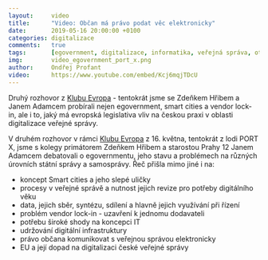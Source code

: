 ```yaml
---
layout:     video
title:      "Video: Občan má právo podat věc elektronicky"
date:       2019-05-16 20:00:00 +0100
categories: digitalizace
comments:   true
tags:       [egovernment, digitalizace, informatika, veřejná správa, otevřený software, open data]
img:        video_egovernment_port_x.png
author:     Ondřej Profant
video:      https://www.youtube.com/embed/Kcj6mqjTDcU
---
```


Druhý rozhovor z [Klubu Evropa](https://www.facebook.com/events/290126941922266/) - tentokrát jsme se Zdeňkem Hřibem a Janem Adamcem probírali nejen egovernment, smart cities a vendor lock-in, ale i to, jaký má evropská legislativa vliv na českou praxi v oblasti digitalizace veřejné správy.

<!--more-->

V druhém rozhovor v rámci [Klubu Evropa](https://www.facebook.com/events/290126941922266/) z 16. května, tentokrát z lodi PORT X, jsme s kolegy primátorem Zdeňkem Hřibem a starostou Prahy 12 Janem Adamcem debatovali o egovernmentu, jeho stavu a problémech na různých úrovních státní správy a samosprávy. Řeč přišla mimo jiné i na:

* koncept Smart cities a jeho slepé uličky
* procesy v veřejné správě a nutnost jejich revize pro potřeby digitálního věku
* data, jejich sběr, syntézu, sdílení a hlavně jejich využívání při řízení
* problém vendor lock-in - uzavření k jednomu dodavateli
* potřebu široké shody na koncepci IT
* udržování digitální infrastruktury
* právo občana komunikovat s veřejnou správou elektronicky
* EU a její dopad na digitalizaci české veřejné správy

<!---
- O smart cities
	• ZH:V Praze spoustu slepých uliček;Hlavně o otevřených datech a jejich využívání
	• OP: SC jsou o symbióze - o předávání dat, umění se přizpůsobitm z dat vyčíst závěry a řídit se jimi
	• JA: spojení lidí s vládou
	• ZH: Praha na tom v rámci Čr není špatně; celosvětově tu rezervy jsou. Selháváme v rovině OD, je problém posbírat data z městských firem
	• ZH: bude signál v metru, bude portál, kde si lidé vyřídí záležitosti s městem
	• ZH: je to o systematické práci s daty
	• ZH: největší problém - vendor lock městských informačních systémů - systémy nemůžeme sami rozvíjet, jsme odkázani na milost našim dodavatelům
	• ZH: Barcelona 80 % budgetu do OS řešení, chceme i v Praze a chceme sdílet s ostatními městy
	• ZH: kostlivci ve skříních - zakázka na něco, co vůbec nikdo nechtěl - zastavili jsme; nákup nepotřebných drahých hraček
	• OP: je to širší pojem, zapomíná se na infrastrukturu; když není v pořádku, není aktualizovaná, tak později je to výrazně dražší, už to třeba nikdo nechce udržovat. Dodavatel apk dělá aktualizace draze 9:30
	• OP: zaostáváme za západem, protože se nedokážeme dohodnou na koncepci a držet ji
	• OP: je třeba lépe diskutovat a snažit se navzájem pochopit
	• OP: dobrý příklad. Digitální česko je dobré, dá se na ní stavět, nejsou k ní zásadní výhrady
	• JA: Platby kartou na úřadě, je potřeba licence - je potřeba kupovat od jedné firmy, která má vendor lock-in:
• Ambice praha za 10 let:
	• ZH: budou se sem jezdit koukat lidé ze zahraničí, jak se to má správně dělat
	• OP: problém není v legislativě, ale ve výkladu ministerstev; EU zákony jsou rigidně překlápěny a ještě rigidněji vykládány; globálně nastavení myšlení, že to nejde, hlavně nic nového
	• OP:Fail fast -poučovat se z chyb a jít rychle - 14:00
	• JA:
	• OP: vize - abychom byli data driven., abychom se řidili tvrdými daty - děláme to stejně jako 50. letech! 16:00 - používat lokální realtimový data
	• OP: OD přinášejí data i pro podnikatele - v Londýně se podle nich rozhodují, kde otevřou obchod
• Stav egovernment dnes
	• JA: usnesení už máme elektronicky, ale nepodepisujeme je el.
	• ZH: celá řada věcí funguje v deklaratorní rovině, problém je v realizaci a jejím detailu - často nedotažené. Za pomíná se na prespektivu uživatele
	• ZH: komunikace s městskými částmi 20:30
	• ZH: komunikace se státem - od zhora dolů
	• ZH: cílem je aby proces zjednodušoval i činnost úřadu, ale důležitější je občanské hledisko
	• OP: digitalizace není jen o SW a o procesech, jak jsou nastavené, jestli fungují a jsou pro egov připraveny.
	• VB: tým který přepisuje procesy, 24:00, podařilo se jim reálně šetřit; česká řešení jen převádějí  papírová řešení do dogitálního světa. Je třeba přepracovat procesy pro digitální svět -> zjednodušení a úspory. Zaspali jsme, digitalizace nebyla reálnou prioritou25:00
	• OP: EU přinesla několik komplexních věcí .- třeba celoevropskou identitu; základy jsou postaveny; infrastruktura v čechách je kostrbatá ale podobná třeba estonsku; nástroje nejsou aktualizovány, nejsou modernizovány; svítá na lepší časy ZPDS má tyto digitalizované procesy zastřešit z pohledu občana. Občan má právo podat věc elektroincky!
	• OP. Nesmí to být na sílu prosazené jedno hloupé řešení, nesmí se to za 4 roky jako otočit, jako NENu
	• OP. Velkým problémem digitalizace jsou lidi - jak získat lidi a udržet si je; je potřeba kvalitní personál, musí být schopen rovnocenné komunikace s dodavatelem 29:00
	• OP: Prosazujeme založení firmy za 1 den, ukázali jsme ministerstvu jak to dělat - udělali jsme aplikaci, která umožňuje zakládání firem
	• OP: Chceme více otevřít data o zemědělských dotacích
	• ZH: Cheme umožnit čistě elektronické podání grantu, elektronické petice - nemáme je ze zákona povinost akceptovat, ale vlastně nás nic nebrzdí je dodržovat, realitní portál Prahy - přehled o nemovistostech, které praha vlastní
	• JA:
	• OP: Otevřená města je spolek obcí , které chtějí být otevřené jak v participaci občanů, tak transparentní, a otevřené z pohledu SW
	• Když máte zdrojový kód, můžete to upravit
	• OP: většina obcí řeší stejné problémy, proto je výhodné spolupracovat na vzniku aplikací, které potřebují; podporujeme sdílení know-how 39:00 Nabízíme obcím rozklikávací rozpočet CityVizor
	• SC - senzory 42:00
	• ZH - nasadíme CityVizor na MHMP
	• OP je potřeba přemýšlet o procesech, ptát se proč 48:00
	• OP: know ho má jen dodavatel uzavřeného řešení - vendor lock-in
• Co cht+ějí piráti v EP:
	• OP: Spostu věcí v egovernmentu pochází z EU - jenotná identita, eObčnaka, ochrana pozitivních údajů; evropa přinesla přístupnost webových stránek a mobilních aplikací
	• OP: Procesy v EU by měly být přehlednější, hlasování by nmělo být přehlednější
	• OP: sociální změna - nástup robotizace a umělé inteligence; EU je mnohdy první kdo to řeší 54:00
-->